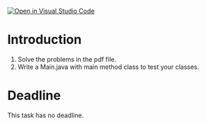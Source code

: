 [![Open in Visual Studio Code](https://classroom.github.com/assets/open-in-vscode-c66648af7eb3fe8bc4f294546bfd86ef473780cde1dea487d3c4ff354943c9ae.svg)](https://classroom.github.com/online_ide?assignment_repo_id=9999918&assignment_repo_type=AssignmentRepo)
# Introduction
1. Solve the problems in the pdf file.
2. Write a Main.java with main method class to test your classes.

# Deadline
This task has no deadline.
